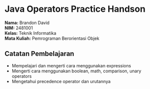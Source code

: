 # Java Operators Practice Handson
**Nama:** Brandon David \
**NIM:** 2481001 \
**Kelas:** Teknik Informatika \
**Mata Kuliah:** Pemrograman Berorientasi Objek

## Catatan Pembelajaran
- Mempelajari dan mengerti cara menggunakan expressions
- Mengerti cara menggunakan boolean, math, comparison, unary operators
- Mengetahui precedence operator dan urutannya
